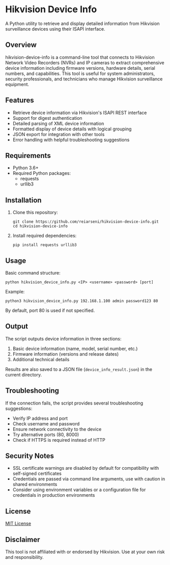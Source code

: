 # Hikvision Device Info

A Python utility to retrieve and display detailed information from Hikvision surveillance devices using their ISAPI interface.

## Overview

hikvision-device-info is a command-line tool that connects to Hikvision Network Video Recorders (NVRs) and IP cameras to extract comprehensive device information including firmware versions, hardware details, serial numbers, and capabilities. This tool is useful for system administrators, security professionals, and technicians who manage Hikvision surveillance equipment.

## Features

- Retrieve device information via Hikvision's ISAPI REST interface
- Support for digest authentication
- Detailed parsing of XML device information
- Formatted display of device details with logical grouping
- JSON export for integration with other tools
- Error handling with helpful troubleshooting suggestions

## Requirements

- Python 3.6+
- Required Python packages:
  - requests
  - urllib3

## Installation

1. Clone this repository:
   ```
   git clone https://github.com/reiarseni/hikvision-device-info.git
   cd hikvision-device-info
   ```

2. Install required dependencies:
   ```
   pip install requests urllib3
   ```

## Usage

Basic command structure:

```
python hikvision_device_info.py <IP> <username> <password> [port]
```

Example:

```
python3 hikvision_device_info.py 192.168.1.100 admin password123 80
```

By default, port 80 is used if not specified.

## Output

The script outputs device information in three sections:
1. Basic device information (name, model, serial number, etc.)
2. Firmware information (versions and release dates)
3. Additional technical details

Results are also saved to a JSON file (`device_info_result.json`) in the current directory.

## Troubleshooting

If the connection fails, the script provides several troubleshooting suggestions:
- Verify IP address and port
- Check username and password
- Ensure network connectivity to the device
- Try alternative ports (80, 8000)
- Check if HTTPS is required instead of HTTP

## Security Notes

- SSL certificate warnings are disabled by default for compatibility with self-signed certificates
- Credentials are passed via command line arguments, use with caution in shared environments
- Consider using environment variables or a configuration file for credentials in production environments

## License

[MIT License](LICENSE)

## Disclaimer

This tool is not affiliated with or endorsed by Hikvision. Use at your own risk and responsibility.
